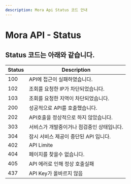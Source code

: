 ```yaml
---
description: Mora Api Status 코드 안내
---
```


# Mora API - Status

## Status 코드는 아래와 같습니다.

| Status | Description |
| - | - |
| 100 | API에 접근이 실패하였습니다. |
| 102 | 조회를 요청한 IP가 차단되었습니다. |
| 103 | 조회를 요청한 지역이 차단되었습니다. |
| 200 | 성공적으로 API를 호출했습니다. |
| 202 | API호출을 정상적으로 하지 않았습니다. |
| 303 | 서비스가 개발중이거나 점검중인 상태입니다. |
| 304 | 잠시 서비스 제공이 중단된 API 입니다. |
| 402 | API Limite |
| 404 | 페이지를 찾을수 없습니다. |
| 405 | API 에러로 인해 정상 호출실패 |
| 437 | API Key가 올바르지 않음 |